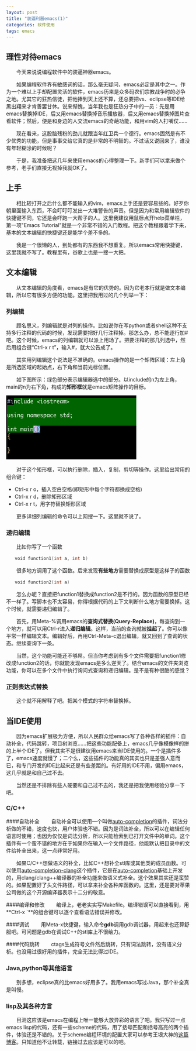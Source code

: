 ```yaml
---
layout: post
title: "装逼利器emacs(1)"
categories: 软件使用
tags: emacs
---
```


## 理性对待emacs

　　今天来说说编程软件中的装逼神器emacs。

　　如果编程软件界有敏感词的话，那么毫无疑问，emacs必定是其中之一。作为一个难以上手却配置灵活的软件，emacs历来是众多码农们宗教战争时的必争之地。尤其它的狂热信徒，把他捧到天上还不算，还总要把vs、eclipse等IDE给黑出翔来才肯善罢甘休。说来惭愧，当年我也是狂热分子中的一员：先是用emacs替换掉IDE，后又用emacs替换掉音乐播放器，后又用emacs替换掉图片查看软件；然后，便是和身边的人交流emacs的奇葩功能，和用vim的人打嘴仗……

　　现在看来，这股脑残粉的劲儿就跟当年红卫兵一个德行。emacs固然是有不少优秀的功能，但是事事交给它真的是非常的不明智的。不过话又说回来了，谁没有年轻糊涂的时候呢？

　　于是，我准备把这几年来使用emacs的心得整理一下。新手们可以拿来做个参考，老手们直接无视掉我就OK了。

## 上手

　　相比较打开之后什么都不能输入的vim，emacs上手还是要容易些的。好歹你朝里面输入东西，不会叮叮叮发出一大堆警告的声音。但是因为和常用编辑软件的快捷键不同，它还是会吓跑一大帮子的人。这里我建议用鼠标点开help菜单栏，第一项"Emacs Tutorial"就是一个非常不错的入门教程。把这个教程跟着学下来，基本的文本编辑的快捷键还是能学个差不多的。

　　我是一个很懒的人，到处都有的东西我不想重复。所以emacs常用快捷键，这里我就不写了。教程里有，谷歌上也是一搜一大把。

## 文本编辑

　　从文本编辑的角度看，emacs是有它的优势的。因为它老本行就是做文本编辑，所以它有很多方便的功能。这里把我用过的几个列举一下：

### 列编辑

　　顾名思义，列编辑就是对列的操作。比如说你在写python或者shell这种不支持多行注释的代码的时候，发现需要把好几行注释掉。那怎么办，总不能逐行加#吧。这个时候，emacs的列编辑就可以派上用场了。把要注释的那几列选中，然后用组合键“Ctrl-x r t”，输入#，就大公告成了。

　　其实用列编辑这个说法是不准确的。emacs操作的是一个矩阵区域：左上角是所选区域的起始点，右下角和当前光标位置。

　　如下图所示：绿色部分表示编辑器选中的部分。以include的n为左上角，main的n为右下角，构成的<B>矩形框</B>就是emacs矩阵操作的目标。

![ ](/blogimg/emacs/region.png)

　　对于这个矩形框，可以执行删除，插入，复制，剪切等操作。这里给出常用的组合键：

* Ctrl-x r o，插入空白空格(即矩形中每个字符都换成空格)
* Ctrl-x r d，删除矩形区域
* Ctrl-x r t，用字符替换矩形区域

　　更多详细列编辑的命令可以上网搜一下。这里就不说了。

### 递归编辑

　　比如你写了一个函数

```C++
　　void function1(int a, int b)
```

　　很多地方调用了这个函数。后来发现**有些地方**需要替换成原型是这样子的函数

```C++
　　void function2(int a)
```

　　怎么办呢？直接把function1替换成function2是不行的。因为函数的原型已经不一样了。写脚本也不太容易，你得根据代码的上下文判断什么地方需要换掉。这个时候，就需要递归编辑了。

　　首先，用Meta-%调用emacs的**查询式替换(Query-Replace)**，每查询到一个地方，就可以用Ctrl-r进入**递归编辑**。这样，当前的查询就被**挂起**了。你可以像平常一样编辑文本。编辑好后，再用Ctrl-Meta-c退出编辑，就又回到了查询的状态。继续查询下一条。

　　当然，这个功能可能还不够屌。但当你考虑到有多个文件需要把function1修改成function2的话，你就能发现emacs是多么逆天了。结合emacs的文件夹浏览功能，你可以在多个文件中执行询问式查询和递归编辑。是不是有种很酷的感觉？

### 正则表达式替换

　　这个就不用解释了吧。把某个模式的字符串替换掉。

## 当IDE使用

　　因为emacs扩展极为方便，所以人民群众给emacs写了各种各样的插件：自动补全，代码跳转，项目树浏览……把这些功能配备上，emacs几乎像模像样的拼的上半个IDE了。但我其实不是很建议用emacs来当IDE使用的。一个是插件多了，emacs速度就慢了；二个么，这些插件的功能真的其实也只是差强人意而已，和专门开发的IDE比起来还是有些差距的。有好用的IDE不用，偏用emacs，这几乎就是和自己过不去。

　　当然还是不排除有些人硬要和自己过不去的，我还是把我使用经验分享一下吧。

### C/C++
####自动补全
　　自动补全可以使用一个叫做[auto-completion](http://cx4a.org/software/auto-complete/)的插件，词法分析做的不错，速度也快，用户体验也不错。因为是词法补全，所以可以在编辑任何语言时使用；也因为仅仅是词法分析，所以只能检索到已打开文件中的单词。这个插件有一个蛮不错的地方在于如果你在输入一个文件路径，他能默认把目录中的文件给补全出来，这一点非常好用。

　　如果C/C++想做语义的补全，比如C++想补全stl库或其他类的成员函数。可以使用[auto-completion-clang](https://github.com/brianjcj/auto-complete-clang)这个插件，它是在[auto-completion](http://cx4a.org/software/auto-complete/)基础上开发的，用clang/clang++编译器的补全功能来做语义式补全。这个效果其实还是蛮赞的。如果配置好了头文件路径，可以拿来补全各种库函数的。这里，还是要对苹果公司做的这个开源编译器表示十二分的敬意。

####编译和修改
　　编译上，老老实实写Makefile。编译错误可以直接看到，用**Ctrl-x `**的组合键可以逐个查看语法错误并修改。

####调试
　　用Meta-x快捷键，输入命令**gdb**调用gdb调试器，用起来也还算舒服吧。可问题是gdb在调试C++的stl库上不很给力。

####代码跳转
　　ctags生成符号文件然后跳转，只有词法跳转，没有语义分析。也没用过很好用的插件，完全无法比得过IDE。

### Java,python等其他语言
　　别多想，eclipse真的比emacs好用多了。我用emacs写过Java，那个补全真是叫慢。

### lisp及其各种方言
　　目测这应该是emacs在编程上唯一能够大放异彩的语言了吧。我只写过一点emacs lisp的代码，还有一些scheme的代码，用了括号匹配和括号高亮的两个插件，体验还是不错的。关于scheme编程环境的配置大家可以参考王垠大神的[这篇博客](http://www.yinwang.org/blog-cn/2013/04/11/scheme-setup/)。只知道他不让转载，链接过去应该是可以的吧。


